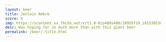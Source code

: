 ```yaml
---
layout: beer
title: Jenlain Ambre
score: 6
img: https://scontent.xx.fbcdn.net/v/t1.0-0/p480x480/10955719_10153053840738745_4377010572225479820_n.jpg?oh=1856c0d4888840f29f36a2b600e6bd05&oe=586A13E6
desc: Was hoping for so much more than with this giant beer
permalink: /beer/:title.html
---
```

